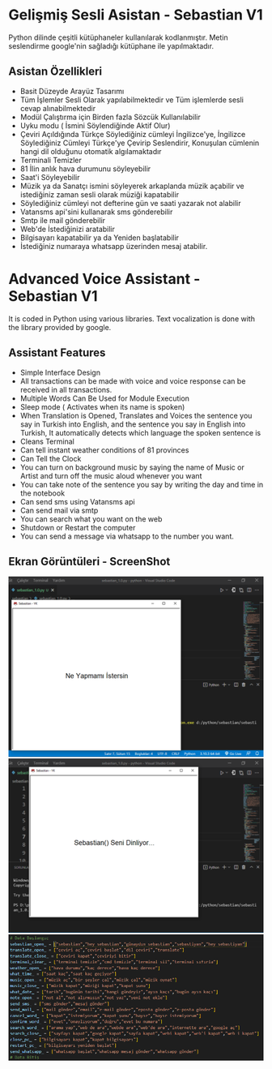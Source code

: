 
# Gelişmiş Sesli Asistan - Sebastian V1

Python dilinde çeşitli kütüphaneler kullanılarak kodlanmıştır. Metin seslendirme google'nin sağladığı kütüphane ile yapılmaktadır.

## Asistan Özellikleri

* Basit Düzeyde Arayüz Tasarımı
* Tüm İşlemler Sesli Olarak yapılabilmektedir ve Tüm işlemlerde sesli cevap alınabilmektedir
* Modül Çalıştırma için Birden fazla Sözcük Kullanılabilir
* Uyku modu ( İsmini Söylendiğinde Aktif Olur)
* Çeviri Açıldığında Türkçe Söylediğiniz cümleyi İngilizce'ye, İngilizce Söylediğiniz Cümleyi Türkçe'ye Çevirip Seslendirir, Konuşulan cümlenin hangi dil olduğunu otomatik algılamaktadır
* Terminali Temizler
* 81 İlin anlık hava durumunu söyleyebilir
* Saat'i Söyleyebilir
* Müzik ya da Sanatçı ismini söyleyerek arkaplanda müzik açabilir ve istediğiniz zaman sesli olarak müziği kapatabilir
* Söylediğiniz cümleyi not defterine gün ve saati yazarak not alabilir
* Vatansms api'sini kullanarak sms gönderebilir
* Smtp ile mail gönderebilir
* Web'de İstediğinizi aratabilir
* Bilgisayarı kapatabilir ya da Yeniden başlatabilir
* İstediğiniz numaraya whatsapp üzerinden mesaj atabilir.

# Advanced Voice Assistant - Sebastian V1

It is coded in Python using various libraries. Text vocalization is done with the library provided by google.

## Assistant Features

* Simple Interface Design
* All transactions can be made with voice and voice response can be received in all transactions.
* Multiple Words Can Be Used for Module Execution
* Sleep mode ( Activates when its name is spoken)
* When Translation is Opened, Translates and Voices the sentence you say in Turkish into English, and the sentence you say in English into Turkish, It automatically detects which language the spoken sentence is
* Cleans Terminal
* Can tell instant weather conditions of 81 provinces
* Can Tell the Clock
* You can turn on background music by saying the name of Music or Artist and turn off the music aloud whenever you want
* You can take note of the sentence you say by writing the day and time in the notebook
* Can send sms using Vatansms api
* Can send mail via smtp
* You can search what you want on the web
* Shutdown or Restart the computer
* You can send a message via whatsapp to the number you want.




## Ekran Görüntüleri - ScreenShot

![Sesli Asistan - Sebastian](ss-1.png "Sesli Asistan - Sebastian")
![Sesli Asistan - Sebastian](ss-2.png "Sesli Asistan - Sebastian")
![Sesli Asistan - Sebastian](ss-3.png "Sesli Asistan - Sebastian")
 
